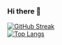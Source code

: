 ### Hi there 👋
[![GitHub Streak](https://github-readme-streak-stats.herokuapp.com?user=IKxshevoy&theme=dark)](https://git.io/streak-stats)
<br>
[![Top Langs](https://github-readme-stats.vercel.app/api/top-langs/?username=IKxshevoy&layout=compact&theme=vision-friendly-dark)](https://github.com/anuraghazra/github-readme-stats)
